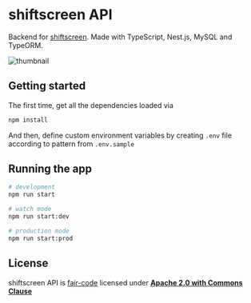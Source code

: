# shiftscreen API

Backend for [shiftscreen](https://github.com/shiftscreen/shiftscreen). Made with TypeScript, Nest.js, MySQL and TypeORM. 

![thumbnail](https://user-images.githubusercontent.com/10941338/79738106-96b47600-82fc-11ea-93f0-751345e7701e.png)

## Getting started

The first time, get all the dependencies loaded via

```bash
npm install
```

And then, define custom environment variables by creating `.env` file according to pattern from `.env.sample`

## Running the app

```bash
# development
npm run start

# watch mode
npm run start:dev

# production mode
npm run start:prod
```

## License

shiftscreen API is [fair-code](http://faircode.io) licensed under [**Apache 2.0 with Commons Clause**](https://github.com/shiftscreen/shiftscreen-api/blob/master/LICENSE.md)
